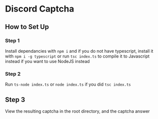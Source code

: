 # Discord Captcha

## How to Set Up
### Step 1
Install dependancies with `npm i` and if you do not have typescript, install it with `npm i -g typescript` or run `tsc index.ts` to compile it to Javascript instead if you want to use NodeJS instead 

### Step 2
Run `ts-node index.ts` or `node index.ts` if you did `tsc index.ts`

## Step 3
View the resulting captcha in the root directory, and the captcha answer